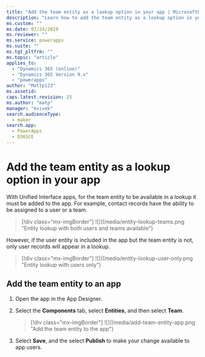 ```yaml
---
title: "Add the team entity as a lookup option in your app | MicrosoftDocs"
description: "Learn how to add the team entity as a lookup option in your app"
ms.custom: ""
ms.date: 07/24/2019
ms.reviewer: ""
ms.service: powerapps
ms.suite: ""
ms.tgt_pltfrm: ""
ms.topic: "article"
applies_to: 
  - "Dynamics 365 (online)"
  - "Dynamics 365 Version 9.x"
  - "powerapps"
author: "Mattp123"
ms.assetid: 
caps.latest.revision: 25
ms.author: "matp"
manager: "kvivek"
search.audienceType: 
  - maker
search.app: 
  - PowerApps
  - D365CE
---
```

# Add the team entity as a lookup option in your app

With Unified Interface apps, for the team entity to be available in a lookup it must be added to the app. For example, contact records have the ability to be assigned to a user or a team.  

> [!div class="mx-imgBorder"] 
> ![]((media/entity-lookup-teams.png "Entity lookup with both users and teams available")

However, if the user entity is included in the app but the team entity is not, only user records will appear in a lookup. 

> [!div class="mx-imgBorder"] 
> ![]((media/entity-lookup-user-only.png "Entity lookup with users only")

## Add the team entity to an app

1. Open the app in the App Designer. 
2. Select the **Components** tab, select **Entities**, and then select **Team**.    

    > [!div class="mx-imgBorder"] 
    > ![]((media/add-team-entity-app.png "Add the team entity to the app")

3. Select **Save**, and the select **Publish** to make your change available to app users.   


